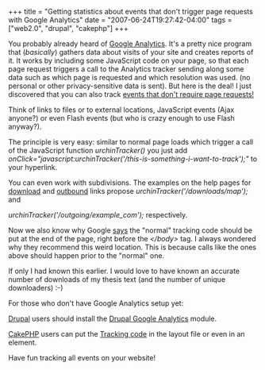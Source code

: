 +++
title = "Getting statistics about events that don't trigger page requests with Google Analytics"
date = "2007-06-24T19:27:42-04:00"
tags = ["web2.0", "drupal", "cakephp"]
+++
<p>You probably already heard of <a href="www.google.com/analytics">Google Analytics</a>.  It's a pretty nice program that (<em>basically</em>) gathers data about visits of your site and creates reports of it.  It works by including some JavaScript code on your page, so that each page request triggers a call to the Analytics tracker sending along some data such as which page is requested and which resolution was used. (no personal or other privacy-sensitive data is sent).  But here is the deal!  I just discovered that you can also track <a href="http://www.google.com/support/googleanalytics/bin/answer.py?answer=55597&amp;topic=11012">events that don't require page requests!</a><br />

Think of links to files or to external locations, JavaScript events (Ajax anyone?) or even Flash events (but who is crazy enough to use Flash anyway?).<!--more--></p>

<p>The principle is very easy: similar to normal page loads which trigger a call of the JavaScript function <em>urchinTracker()</em> you just add <em>onClick="javascript:urchinTracker('/this-is-something-i-want-to-track');"</em> to your hyperlink.<br />

You can even work with subdivisions.  The examples on the help pages for <a href="http://www.google.com/support/googleanalytics/bin/answer.py?answer=55529">download</a> and <a href="http://www.google.com/support/googleanalytics/bin/answer.py?answer=55527">outbound</a> links propose <em> urchinTracker('/downloads/map');</em> and <em><br />

urchinTracker('/outgoing/example_com');</em> respectively.</p>

<p>Now we also know why Google <a href="http://www.google.com/support/googleanalytics/bin/answer.py?answer=66983#0.1.1_step4">says</a> the "normal" tracking code should be put at the end of the page, right before the <em>&lt;/body&gt;</em> tag.  I always wondered why they recommend this weird location.  This is because calls like the ones above should happen prior to the "normal" one.</p>

<p>If only I had known this earlier.  I would love to have known an accurate number of downloads of my thesis text (and the number of unique downloaders) :-)</p>

<p>For those who don't have Google Analytics setup yet:<br />

<a href="drupal.org/">Drupal</a> users should install the <a href="http://drupal.org/node/49388">Drupal Google Analytics</a> module.<br />

<a href="www.cakephp.org/">CakePHP</a> users can put the <a href="http://www.google.com/support/googleanalytics/bin/answer.py?answer=66983#0.1.1_step4">Tracking code</a> in the layout file or even in an element.</p>

<p>Have fun tracking all events on your website!</p>

